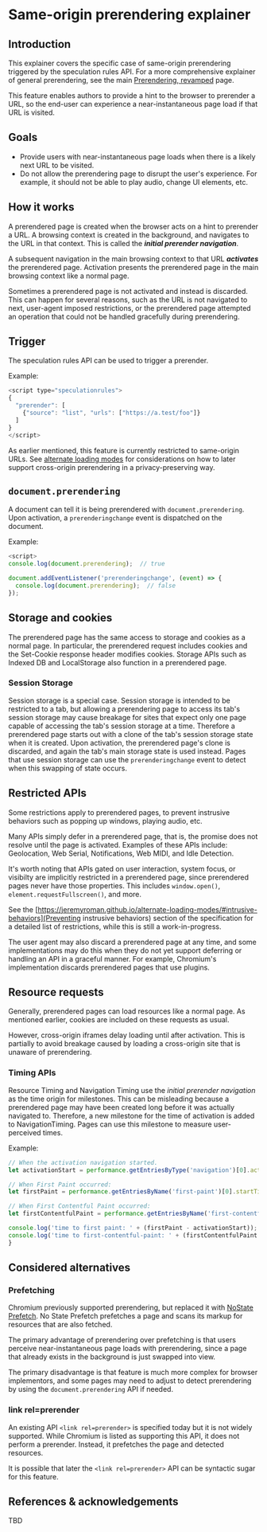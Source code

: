 # Same-origin prerendering explainer

## Introduction

This explainer covers the specific case of same-origin prerendering triggered by the speculation rules API. For a more comprehensive explainer of general prerendering, see the main [Prerendering, revamped](README.md) page.

This feature enables authors to provide a hint to the browser to prerender a URL, so the end-user can experience a near-instantaneous page load if that URL is visited.

## Goals

* Provide users with near-instantaneous page loads when there is a likely next URL to be visited.
* Do not allow the prerendering page to disrupt the user's experience. For example, it should not be able to play audio, change UI elements, etc.

## How it works

A prerendered page is created when the browser acts on a hint to prerender a URL. A browsing context is created in the background, and navigates to the URL in that context. This is called the ***initial prerender navigation***.

A subsequent navigation in the main browsing context to that URL ***activates*** the prerendered page. Activation presents the prerendered page in the main browsing context like a normal page.

Sometimes a prerendered page is not activated and instead is discarded. This can happen for several reasons, such as the URL is not navigated to next, user-agent imposed restrictions, or the prerendered page attempted an operation that could not be handled gracefully during prerendering.

## Trigger

The speculation rules API can be used to trigger a prerender.

Example:
```javascript
<script type="speculationrules">
{
  "prerender": [
    {"source": "list", "urls": ["https://a.test/foo"]}
  ]
}
</script>
```

As earlier mentioned, this feature is currently restricted to same-origin URLs. See [alternate loading modes](README.md) for considerations on how to later support cross-origin prerendering in a privacy-preserving way.

## `document.prerendering`

A document can tell it is being prerendered with `document.prerendering`. Upon activation, a `prerenderingchange` event is dispatched on the document.

Example:
```javascript
<script>
console.log(document.prerendering);  // true

document.addEventListener('prerenderingchange', (event) => {
  console.log(document.prerendering);  // false
});
```

## Storage and cookies

The prerendered page has the same access to storage and cookies as a normal page. In particular, the prerendered request includes cookies and the Set-Cookie response header modifies cookies. Storage APIs such as Indexed DB and LocalStorage also function in a prerendered page.

### Session Storage

Session storage is a special case. Session storage is intended to be restricted to a tab, but allowing a prerendering page to access its tab's session storage may cause breakage for sites that expect only one page capable of accessing the tab's session storage at a time. Therefore a prerendered page starts out with a clone of the tab's session storage state when it is created. Upon activation, the prerendered page's clone is discarded, and again the tab's main storage state is used instead. Pages that use session storage can use the `prerenderingchange` event to detect when this swapping of state occurs.

## Restricted APIs

Some restrictions apply to prerendered pages, to prevent instrusive behaviors such as popping up windows, playing audio, etc.

Many APIs simply defer in a prerendered page, that is, the promise does not resolve until the page is activated.
Examples of these APIs include: Geolocation, Web Serial, Notifications, Web MIDI, and Idle Detection.

It's worth noting that APIs gated on user interaction, system focus, or visibilty are implicitly restricted in a prerendered page, since prerendered pages never have those properties. This includes `window.open()`, `element.requestFullscreen()`, and more.

See the [https://jeremyroman.github.io/alternate-loading-modes/#intrusive-behaviors](Preventing instrusive behaviors) section of the specification for a detailed list of restrictions, while this is still a work-in-progress.

The user agent may also discard a prerendered page at any time, and some implementations may do this when they do not yet support deferring or handling an API in a graceful manner. For example, Chromium's implementation discards prerendered pages that use plugins.

## Resource requests

Generally, prerendered pages can load resources like a normal page. As mentioned earlier, cookies are included on these requests as usual.

However, cross-origin iframes delay loading until after activation. This is partially to avoid breakage caused by loading a cross-origin site that is unaware of prerendering.

### Timing APIs

Resource Timing and Navigation Timing use the <em>initial prerender navigation</em> as the time origin for milestones. This can be misleading because a prerendered page may have been created long before it was actually navigated to. Therefore, a new milestone for the time of activation is added to NavigationTiming. Pages can use this milestone to measure user-perceived times.

Example:
```javascript
// When the activation navigation started.
let activationStart = performance.getEntriesByType('navigation')[0].activationStart;

// When First Paint occurred:
let firstPaint = performance.getEntriesByName('first-paint')[0].startTime;

// When First Contentful Paint occurred:
let firstContentfulPaint = performance.getEntriesByName('first-contentful-paint')[0].startTime;

console.log('time to first paint: ' + (firstPaint - activationStart));
console.log('time to first-contentful-paint: ' + (firstContentfulPaint - activationStart));
}
```

## Considered alternatives

### Prefetching

Chromium previously supported prerendering, but replaced it with [NoState Prefetch](https://developers.google.com/web/updates/2018/07/nostate-prefetch). No State Prefetch prefetches a page and scans its markup for resources that are also fetched.

The primary advantage of prerendering over prefetching is that users perceive near-instantaneous page loads with prerendering, since a page that already exists in the background is just swapped into view.

The primary disadvantage is that feature is much more complex for browser implementors, and some pages may need to adjust to detect prerendering by using the `document.prerendering` API if needed.

### link rel=prerender

An existing API `<link rel=prerender>` is specified today but it is not widely supported. While Chromium is listed as supporting this API, it does not perform a prerender. Instead, it prefetches the page and detected resources.

It is possible that later the `<link rel=prerender>` API can be syntactic sugar for this feature.

## References & acknowledgements

TBD
